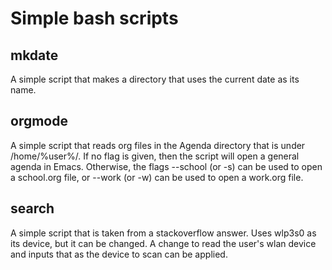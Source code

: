 # Simple bash scripts
## mkdate
A simple script that makes a directory that uses the current date as its name.

## orgmode
A simple script that reads org files in the Agenda directory that is under /home/%user%/. If no flag is given, then the script will open a general agenda in Emacs. Otherwise, the flags --school (or -s) can be used to open a school.org file, or --work (or -w) can be used to open a work.org file. 

## search
A simple script that is taken from a stackoverflow answer. Uses wlp3s0 as its device, but it can be changed. A change to read the user's wlan device and inputs that as the device to scan can be applied.
